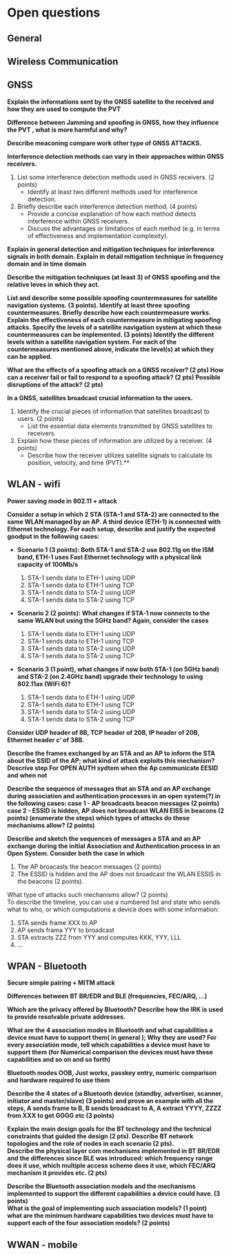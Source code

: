 # Open questions


## General

## Wireless Communication

## GNSS

**Explain the informations sent by the GNSS satellite to the received and how they are used to compute the PVT**

**Difference between Jamming and spoofing in GNSS, how they influence the PVT , what is more harmful and why?**

**Describe meaconing compare work other type of GNSS ATTACKS.**

**Interference detection methods can vary in their approaches within GNSS receivers.**
   1. List some interference detection methods used in GNSS receivers. (2 points)
      - Identify at least two different methods used for interference detection.
   2. Briefly describe each interference detection method. (4 points)
      - Provide a concise explanation of how each method detects interference within GNSS receivers.
      - Discuss the advantages or limitations of each method (e.g. in terms of effectiveness and implementation complexity).

**Explain in general detection and mitigation techniques for interference signals in both domain. Explain in detail mitigation technique in frequency domain and in time domain**

**Describe the mitigation techniques (at least 3) of GNSS spoofing and the relative leves in which they act.**

**List and describe some possible spoofing countermeasures for satellite navigation systems. (3 points). 
Identify at least three spoofing countermeasures.
Briefly describe how each countermeasure works.
Explain the effectiveness of each countermeasure in mitigating spoofing attacks.
Specify the levels of a satellite navigation system at which these countermeasures can be implemented. (3 points)
Identify the different levels within a satellite navigation system.
For each of the countermeasures mentioned above, indicate the level(s) at which they can be applied.**

**What are the effects of a spoofing attack on a GNSS receiver? (2 pts) How can a receiver fail or fail to respond to a spoofing attack? (2 pts) Possible disruptions of the attack? (2 pts)**

**In a GNSS, satellites broadcast crucial information to the users.**
   1. Identify the crucial pieces of information that satellites broadcast to users. (2 points) 
      - List the essential data elements transmitted by GNSS satellites to receivers.
   2. Explain how these pieces of information are utilized by a receiver. (4 points) 
      - Describe how the receiver utilizes satellite signals to calculate its position, velocity, and time (PVT).**

## WLAN - wifi

**Power saving mode in 802.11 + attack**

**Consider a setup in which 2 STA (STA-1 and STA-2) are connected to the same WLAN managed by an AP. A third device (ETH-1) is connected with Ethernet technology. For each setup, describe and justify the expected goodput in the following cases:**

- **Scenario 1 (3 points): Both STA-1 and STA-2 use 802.11g on the ISM band, ETH-1 uses Fast Ethernet technology with a physical link capacity of 100Mb/s**

    1. STA-1 sends data to ETH-1 using UDP
    2. STA-1 sends data to ETH-1 using TCP
    3. STA-1 sends data to STA-2 using UDP
    4. STA-1 sends data to STA-2 using TCP

- **Scenario 2 (2 points): What changes if STA-1 now connects to the same WLAN but using the 5GHz band? Again, consider the cases**

   1. STA-1 sends data to ETH-1 using UDP
   2. STA-1 sends data to ETH-1 using TCP
   3. STA-1 sends data to STA-2 using UDP
   4. STA-1 sends data to STA-2 using TCP

- **Scenario 3 (1 point), what changes if now both STA-1 (on 5GHz band) and STA-2 (on 2.4GHz band) upgrade their technology to using 802.11ax (WiFi 6)?**

   1. STA-1 sends data to ETH-1 using UDP
   2. STA-1 sends data to ETH-1 using TCP
   3. STA-1 sends data to STA-2 using UDP
   4. STA-1 sends data to STA-2 using TCP



**Consider UDP header of 8B, TCP header of 20B, IP header of 20B, Ethernet header c’ of 38B.**


**Describe the frames exchanged by an STA and an AP to inform the STA about the SSID of the AP; what kind of attack exploits this mechanism?**
**Descrive step For OPEN AUTH sydtem when the Ap communicate EESID and when not**

**Describe the sequence of messages that an STA and an AP exchange during association and authentication processes in an open system(?) in the following cases:
case 1 - AP broadcasts beacon messages (2 points)
case 2 - ESSID is hidden, AP does not broadcast WLAN EISS in beacons (2 points)
(enumerate the steps)
which types of attacks do these mechanisms allow? (2 points)**

**Describe and sketch the sequences of messages a STA and an AP exchange during the initial Association and Authentication process in an Open System. Consider both the case in which**
   1. The AP broacasts the beacon messages (2 points)
   2. The ESSID is hidden and the AP does not broadcast the WLAN ESSIS in the beacons (2 points).

   What type of attacks such mechanisms allow? (2 points)  
   To describe the timeline, you can use a numbered list and state who sends what to who, or which computations a device does with some information:
   1. STA sends frame XXX to AP
   2. AP sends frama YYY to broadcast
   3. STA extracts ZZZ from YYY and computes KKK, YYY, LLL
   4. ...




## WPAN - Bluetooth

**Secure simple pairing + MITM attack**

**Differences between BT BR/EDR and BLE (frequencies, FEC/ARQ, …)**

**Which are the privacy offered by Bluetooth?   Describe how the IRK is used to provide resolvable private addresses.**


**What are the 4 association modes in Bluetooth and what capabilities a device must have to support them( in general ); Why they are used? For every association mode, tell which capabilities a device must have to support them (for Numerical comparison the devices must have these capabilities and so on and so forth)**

**Bluetooth modes OOB, Just works, passkey entry, numeric comparison and hardware required to use them**

**Describe the 4 states of a Bluetooth device (standby, advertiser, scanner, initiator and master/slave) (3 points) and prove an example with all the steps, A sends frame to B, B sends broadcast to A, A extract YYYY, ZZZZ from XXX to get GGGG etc (3 points)**

**Explain the main design goals for the BT technology and the technical constraints that guided the design (2 pts). Describe BT network topologies and the role of nodes in each scenario (2 pts).  
Describe the physical layer com mechanisms implemented in BT BR/EDR and the differences since BLE was introduced: which frequency range does it use, which multiple access scheme does it use, which FEC/ARQ mechanism it provides etc. (2 pts)**

**Describe the Bluetooth association models and the mechanisms implemented to support the different capabilities a device could have. (3 points)  
What is the goal of implementing such association models? (1 point)  
what are the minimum hardware capabilities two devices must have to support each of the four association models? (2 points)**

## WWAN - mobile